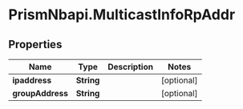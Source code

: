 # PrismNbapi.MulticastInfoRpAddr

## Properties
Name | Type | Description | Notes
------------ | ------------- | ------------- | -------------
**ipaddress** | **String** |  | [optional] 
**groupAddress** | **String** |  | [optional] 


